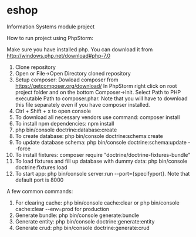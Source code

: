 # eshop
Information Systems module project

How to run project using PhpStorm:

Make sure you have installed php. You can download it from http://windows.php.net/download#php-7.0

1. Clone repository
2. Open or File->Open Directory cloned repository
3. Setup composer: 
  Dowload composer from https://getcomposer.org/download/
  In PhpStorm right click on root project folder and on the bottom Composer->Init.
  Select Path to PHP executable
  Path to composer.phar. Note that you will have to download this file separately even if you have composer installed.
4. Ctrl + Shift + x to open console
5. To download all necessary vendors use command: composer install
6. To install npm dependencies: npm install
7. php bin/console doctrine:database:create
8. To create database: php bin/console doctrine:schema:create
9. To update database schema: php bin/console doctrine:schema:update --force
10. To install fixtures: composer require "doctrine/doctrine-fixtures-bundle"
11. To load fixtures and fill up database with dummy data: php bin/console doctrine:fixtures:load
12. To start app: php bin/console server:run --port={specifyport}. Note that default port is 8000

A few common commands:

1. For clearing cache: php bin/console cache:clear or php bin/console cache:clear --env=prod for production
2. Generate bundle: php bin/console generate:bundle
3. Generate entity: php bin/console doctrine:generate:entity
4. Generate crud: php bin/console doctrine:generate:crud
